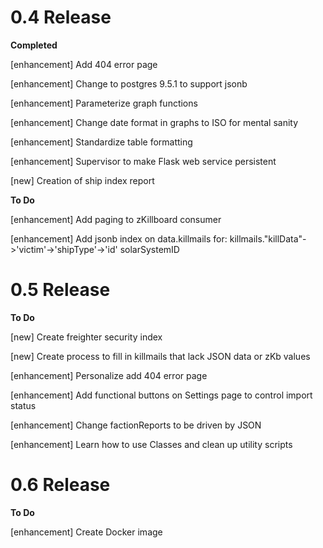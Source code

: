 0.4 Release
==================

**Completed**

[enhancement] Add 404 error page

[enhancement] Change to postgres 9.5.1 to support jsonb

[enhancement] Parameterize graph functions

[enhancement] Change date format in graphs to ISO for mental sanity

[enhancement] Standardize table formatting

[enhancement] Supervisor to make Flask web service persistent

[new] Creation of ship index report

**To Do**

[enhancement] Add paging to zKillboard consumer

[enhancement] Add jsonb index on data.killmails for:
    killmails."killData"->'victim'->'shipType'->'id'
    solarSystemID

0.5 Release
==================

**To Do**

[new] Create freighter security index

[new] Create process to fill in killmails that lack JSON data or zKb values

[enhancement] Personalize add 404 error page

[enhancement] Add functional buttons on Settings page to control import status

[enhancement] Change factionReports to be driven by JSON

[enhancement] Learn how to use Classes and clean up utility scripts

0.6 Release
==================

**To Do**

[enhancement] Create Docker image
 